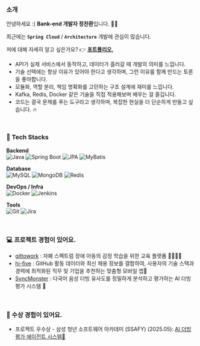 ### 소개

안녕하세요 :) **Bank-end 개발자 정찬환**입니다. 👋🏻

최근에는 **`Spring Cloud`** / **`Architecture`** 개발에 관심이 많습니다.

저에 대해 자세히 알고 싶은가요? 👉 **[포트폴리오](https://drive.google.com/file/d/1aeRqHdtcsyGVNqPyx5Lzm4YsJiNQ_KEO/view?usp=drive_link),**

- API가 실제 서비스에서 동작하고, 데이터가 흘러갈 때 개발의 의미를 느낍니다.
- 기술 선택에는 항상 이유가 있어야 한다고 생각하며, 그런 이유를 함께 만드는 토론을 좋아합니다.
- 모듈화, 역할 분리, 책임 명확화를 고민하는 구조 설계에 재미를 느낍니다.
- Kafka, Redis, Docker 같은 기술을 직접 적용해보며 배우는 걸 즐깁니다.
- 코드는 결국 문제를 푸는 도구라고 생각하며, 복잡한 현실을 더 단순하게 만들고 싶습니다. 🔥
<br>

### 🔋 Tech Stacks
**Backend**  
![Java](https://img.shields.io/badge/Java-007396?style=for-the-badge&logo=openjdk&logoColor=white)
![Spring Boot](https://img.shields.io/badge/Spring%20Boot-6DB33F?style=for-the-badge&logo=spring-boot&logoColor=white)
![JPA](https://img.shields.io/badge/JPA-6DB33F?style=for-the-badge&logo=hibernate&logoColor=white)
![MyBatis](https://img.shields.io/badge/MyBatis-4479A1?style=for-the-badge&logo=databricks&logoColor=white)

**Database**  
![MySQL](https://img.shields.io/badge/MySQL-4479A1?style=for-the-badge&logo=mysql&logoColor=white)
![MongoDB](https://img.shields.io/badge/MongoDB-47A248?style=for-the-badge&logo=mongodb&logoColor=white)
![Redis](https://img.shields.io/badge/Redis-DC382D?style=for-the-badge&logo=redis&logoColor=white)

**DevOps / Infra**  
![Docker](https://img.shields.io/badge/Docker-2496ED?style=for-the-badge&logo=docker&logoColor=white)
![Jenkins](https://img.shields.io/badge/Jenkins-D24939?style=for-the-badge&logo=jenkins&logoColor=white)

**Tools**  
![Git](https://img.shields.io/badge/Git-F05032?style=for-the-badge&logo=git&logoColor=white)
![Jira](https://img.shields.io/badge/Jira-0052CC?style=for-the-badge&logo=jira&logoColor=white)

<br>

### 💻 프로젝트 경험이 있어요.
- [gittowork](https://github.com/Git-To-Work) : 자폐 스펙트럼 장애 아동의 감정 학습을 위한 교육 플랫폼 👨‍👩‍👧‍👦
- [hi-five](https://github.com/team-hi-five) : GitHub 활동 데이터와 최신 채용 정보를 결합하여, 사용자의 기술 스택과 경력에 최적화된 직무 및 기업을 추천하는 맞춤형 모바일 앱📱
- [SyncMonster](https://github.com/Aunion-SyncMonster) : 다국어 음성 더빙 유사도를 정밀하게 분석하고 평가하는 AI 더빙 평가 시스템 🤖

<br>

### 🏅 수상 경험이 있어요.

- 프로젝트 우수상 -  삼성 청년 소프트웨어 아카데미 (SSAFY) (2025.05): [AI 더빙 평가 에이전트 시스템🤖](https://github.com/Aunion-SyncMonster)

<br>
